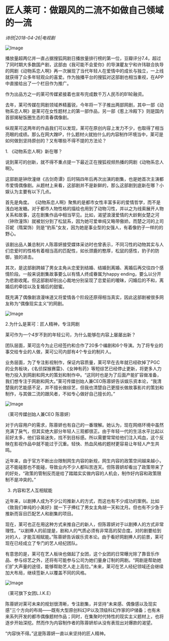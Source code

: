 # 匠人莱可：做跟风的二流不如做自己领域的一流

*诗欣|2018-04-26|电视剧*

![Image](http://p3.pstatp.com/large/pgc-image/1524791359619b3b5dc3e9b)

播放量超两亿并一直占据搜狐网剧日播放量排行榜的第一位，豆瓣评分7.4，超过了同时期大多数国产剧，这部由《我可能不会爱你》的导演瞿友宁和许玮联合执导的网剧《动物系恋人啊》再一次展现了当代年轻人在爱情中的成长与独立，一上线就获得了众多年轻观众的喜爱。作为独播平台的搜狐对这部剧也相当重视，在APP中直接给出了一个栏目作为推广。

作为出品方之一的莱可传媒紧接着也宣布完成数千万人民币的B1轮融资。

去年，莱可传媒在网剧领域养精蓄锐，今年将一下子推出两部网剧，其中一部《动物系恋人啊》是莱可在女性题材上的第一部作品，另一部《惹上冷殿下》则是国内首部揭秘饭圈生态的青春偶像剧。

纵观莱可这两年的作品我们可以发现，莱可在原创内容上发力不少，也取得了相当亮眼的成绩。那么在网大蹭IP，什么题材火就拍什么的内容制作环境当中，莱可是如何做到坚持原创的？又有哪些不得不提的方法论？

1. 《动物系恋人啊》新在哪？

说到莱可的创新，就不得不重点提一下最近正在搜狐视频热播的网剧《动物系恋人啊》。

这部剧是钟欣潼继《古剑奇谭》后时隔四年后再次出演的剧集，也是她首次主演都市爱情偶像剧。从题材上来看，这部剧并不是新鲜的，那么这部剧到底新在哪？小娱认为主要有以下几点。

首先是角度。 《动物系恋人啊》聚焦的是都市女性丰富多彩的爱情哲学，而不是浅白地发糖。对于都市人物性格的描绘也用到了动物习性，并以之为线索展开人物关系和故事，这在剧集作品中相当罕见。比如，渴望浪漫爱情的大龄剩女楚之河（钟欣潼饰）就被划分到了松鼠系，因为她可爱单纯又略带傲娇。而楚之河的上司芬妮（隋棠饰）则是“豹系”女友，因为她是事业型的女强人，有着像豹子一样的的野心。

该剧出品人兼总制片人陈蓉妍接受媒体采访时也曾表示，不同习性的动物其实与人们恋爱时的性格有着相当高的匹配性，如长颈鹿的憨厚，松鼠的感性，豹子的防御，狼的进击。

其次，是这部剧跨越了男女主角从恋爱到结婚、结婚到离婚、离婚后再交往四个感情阶段。一般来说剧集故事要么以有情人终成眷属为happy ending，要么以分开为悲剧收尾。但这部剧却别出心裁地分别呈现了恋爱前的暧昧，闪婚后的不和，离婚后的牵挂以及复婚后的甜蜜。

既充满了偶像剧浪漫味道又将爱情各个阶段还原得相当真实，因此这部剧被很多网友称为“偶像现实主义”的网剧。

![Image](http://p1.pstatp.com/large/pgc-image/1524791359626c309fcbd84)

2.为什么是莱可：匠人精神，专注网剧

莱可作为一个4岁不到的年轻公司，为什么能够在内容上屡屡出新？

团队层面，莱可迄今为止已经签约和合作了20多个编剧和6个导演。为了将专业的事交给专业的人做，莱可公司内部有4个专业的制片人。

业务层面，为了专注影视制作，保证内容质量，莱可早在去年就已经砍掉了PGC的业务板块，《名侦探猴赛雷》、《女神有药》等短综艺已经停止更新，将更多人力物力投入到网剧和网大的策划和制作中。“这同时也是为了后面产能扩容做准备，我们想专注于网剧和网大。”莱可传媒创始人兼CEO陈蓉妍告诉娱乐资本论，“我清楚我的艺能感不足，并不擅长做综艺，但我也清楚自己更擅长做故事影片的策划和制作，与其做二流的跟风者，不如专心做好自己擅长的。”

![Image](http://p3.pstatp.com/large/pgc-image/152479135953319a9fe8d02)

（莱可传媒创始人兼CEO 陈蓉妍）

对于内容用户的需求，陈蓉妍也有自己的一番理解。她认为，现在网络环境中虽然充满了戾气，但其实绝大部分年轻人三观都很正。由于年轻一代的生活水平比起以前好太多，他们容易迷失，找不到目标感。所以需要常常给他们注入鸡血，这个反映在影视作品中就不能过于沉重。轻快、热血风格的题材更容易让年轻人产生共鸣。

近年来，由于官方不断出台限制网生内容的新规，网生内容的政策空间越来越小，这不能碰那也不能碰，导致业内不少人都叫苦连天。但陈蓉妍却看出了政策带来了的好处，“政策的管制反而是给了踏踏实实做内容的人机会，制作好内容和政策限制不是冲突的。”

3. 内容和艺人互相赋能

近年来，以剧捧人成为不少公司推新人的方式，而这也有不少成功的案例。比如《致我们单纯的小美好》就一下子捧红了男女主角胡一天和沈月。但也有不少急于推新而盲目匹配艺人和剧集的项目。

现在，莱可也正在用这种方式来推自己的新人，但陈蓉妍对于以剧捧人的方式非常理性。“以剧捧人的前提是，剧和人的气质必须有非常高的契合度。对的剧要给到对的人，才能互相赋能。”陈蓉妍告诉娱乐资本论。由于看好网剧捧人的前景，莱可现在已经成立了专门的艺人经纪团队。

有意思的是，莱可在艺人板块也做起了女团，这个女团的日常曝光除了靠音乐作品、参与综艺之外，还将有可能参与公司为她们量身订制的网剧。“网剧是帮助她们扩大声量的途径，能够帮助艺人走上高位。”未来，莱可在艺人经纪领域还会继续加大布局，继续签新人以覆盖不同的风格。

![Image](http://p1.pstatp.com/large/pgc-image/15247913597998a7133fe6c)

（莱可旗下女团L.I.K.E）

陈蓉妍对莱可未来的规划很清晰，专注剧集，并坚持“未来感、偶像感以及现实感”三个方向的布局——既有大型原创科幻IP以及顶级科幻作家的IP储备；也有未来系列开发的都市偶像题材作品；同时，在集聚时代特性的现实主义题材上，也将逐步开始深挖。然而作为内容制作者的陈蓉妍却从没有表现出对爆款的渴望。

“内容快不得。”这是陈蓉妍一直以来坚持的匠人精神。

